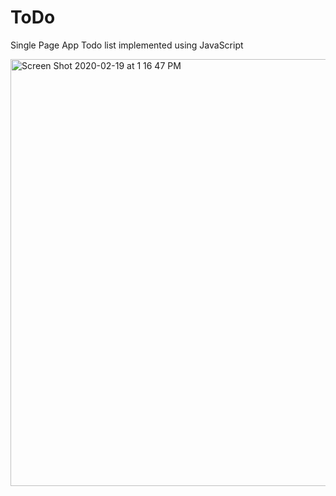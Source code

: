 # ToDo

Single Page App Todo list implemented using JavaScript

<img width="683" alt="Screen Shot 2020-02-19 at 1 16 47 PM" src="https://user-images.githubusercontent.com/35432042/74867607-9575c580-531a-11ea-9e50-d8cb267970f5.png">
